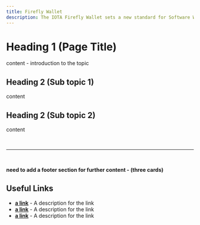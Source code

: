 ```yaml
---
title: Firefly Wallet
description: The IOTA Firefly Wallet sets a new standard for Software Wallets in DLT. We describe why it is so secure and how amazing it is to use it.
---
```



# Heading 1 (Page Title)

content - introduction to the topic


## Heading 2 (Sub topic 1)

content 

## Heading 2 (Sub topic 2)

content



<br/>

----

<br/>

**need to add a footer section for further content - (three cards)**

## Useful Links
- **[a link](https://linkgoes.here)** - A description for the link
- **[a link](https://linkgoes.here)** - A description for the link
- **[a link](https://linkgoes.here)** - A description for the link



